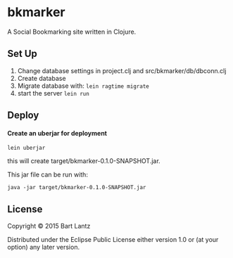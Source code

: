 # bkmarker

A Social Bookmarking site written in Clojure.



## Set Up

1. Change database settings in project.clj and src/bkmarker/db/dbconn.clj
2. Create database
3. Migrate database with: `lein ragtime migrate`
4. start the server `lein run`

## Deploy

#### Create an uberjar for deployment

```
lein uberjar
```
this will create target/bkmarker-0.1.0-SNAPSHOT.jar.

This jar file can be run with:

```
java -jar target/bkmarker-0.1.0-SNAPSHOT.jar 
```

## License

Copyright © 2015 Bart Lantz

Distributed under the Eclipse Public License either version 1.0 or (at
your option) any later version.
